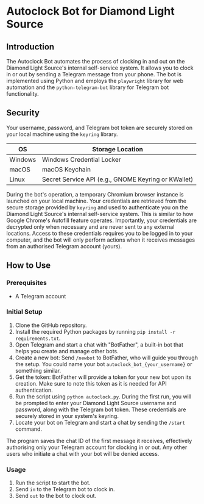 
# Autoclock Bot for Diamond Light Source

## Introduction

The Autoclock Bot automates the process of clocking in and out on the Diamond Light Source's internal self-service system. It allows you to clock in or out by sending a Telegram message from your phone. The bot is implemented using Python and employs the `playwright` library for web automation and the `python-telegram-bot` library for Telegram bot functionality.


## Security

Your username, password, and Telegram bot token are securely stored on your local machine using the `keyring` library. 

| OS      | Storage Location                         |
|---------|------------------------------------------|
| Windows | Windows Credential Locker                |
| macOS   | macOS Keychain                            |
| Linux   | Secret Service API (e.g., GNOME Keyring or KWallet)|

During the bot's operation, a temporary Chromium browser instance is launched on your local machine. Your credentials are retrieved from the secure storage provided by `keyring` and used to authenticate you on the Diamond Light Source's internal self-service system. This is similar to how Google Chrome's Autofill feature operates. Importantly, your credentials are decrypted only when necessary and are never sent to any external locations. Access to these credentials requires you to be logged in to your computer, and the bot will only perform actions when it receives messages from an authorised Telegram account (yours).



## How to Use

### Prerequisites

- A Telegram account

### Initial Setup

1. Clone the GitHub repository.
2. Install the required Python packages by running `pip install -r requirements.txt`.
3. Open Telegram and start a chat with "BotFather", a built-in bot that helps you create and manage other bots.
4. Create a new bot: Send `/newbot` to BotFather, who will guide you through the setup. You could name your bot `autoclock_bot_{your_username}` or something similar.
5. Get the token: BotFather will provide a token for your new bot upon its creation. Make sure to note this token as it is needed for API authentication.
6. Run the script using `python autoclock.py`. During the first run, you will be prompted to enter your Diamond Light Source username and password, along with the Telegram bot token. These credentials are securely stored in your system's keyring.
7. Locate your bot on Telegram and start a chat by sending the `/start` command.

The program saves the chat ID of the first message it receives, effectively authorising only your Telegram account for clocking in or out. Any other users who initiate a chat with your bot will be denied access.

### Usage

1.  Run the script to start the bot.
2.  Send `in` to the Telegram bot to clock in.
3.  Send `out` to the bot to clock out.
